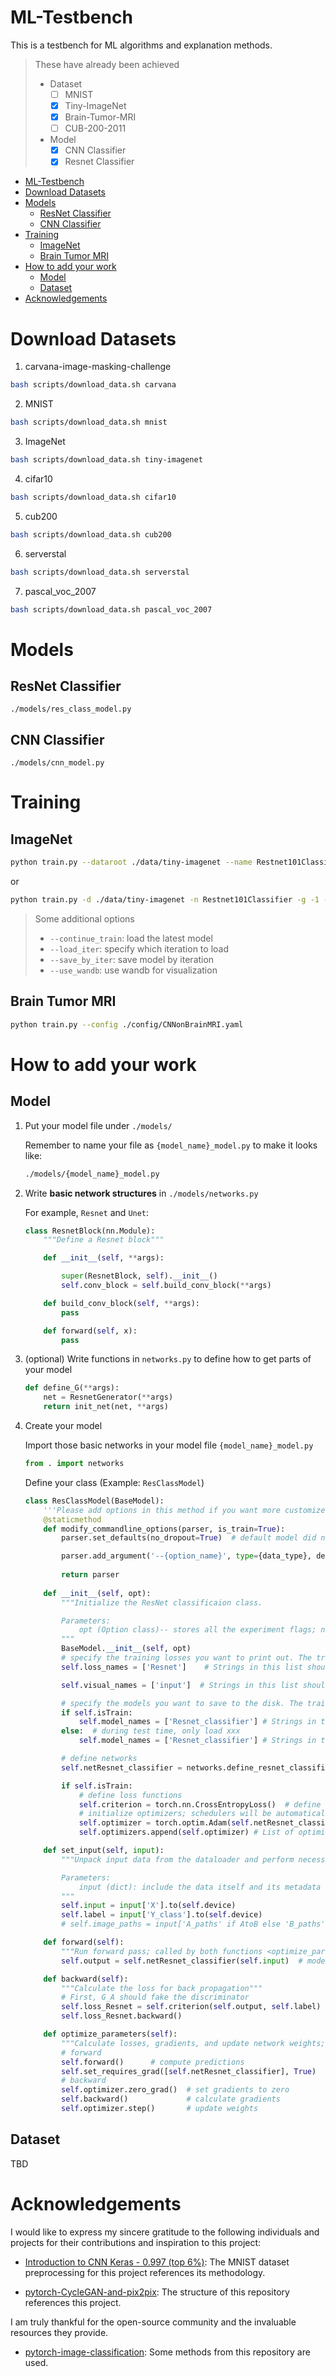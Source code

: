 # ML-Testbench

This is a testbench for ML algorithms and explanation methods.

> These have already been achieved
> - Dataset
>   - [ ] MNIST
>   - [X] Tiny-ImageNet
>   - [X] Brain-Tumor-MRI
>   - [ ] CUB-200-2011
> - Model
>   - [X] CNN Classifier
>   - [X] Resnet Classifier

- [ML-Testbench](#ml-testbench)
- [Download Datasets](#download-datasets)
- [Models](#models)
  - [ResNet Classifier](#resnet-classifier)
  - [CNN Classifier](#cnn-classifier)
- [Training](#training)
  - [ImageNet](#imagenet)
  - [Brain Tumor MRI](#brain-tumor-mri)
- [How to add your work](#how-to-add-your-work)
  - [Model](#model)
  - [Dataset](#dataset)
- [Acknowledgements](#acknowledgements)

# Download Datasets

1. carvana-image-masking-challenge

```bash
bash scripts/download_data.sh carvana
```

2. MNIST

```bash
bash scripts/download_data.sh mnist
```

3. ImageNet

```bash
bash scripts/download_data.sh tiny-imagenet
```

4. cifar10

```bash
bash scripts/download_data.sh cifar10
```

5. cub200

```bash
bash scripts/download_data.sh cub200
```

6. serverstal

```bash
bash scripts/download_data.sh serverstal
```

7. pascal_voc_2007

```bash
bash scripts/download_data.sh pascal_voc_2007
```

# Models

## ResNet Classifier

`./models/res_class_model.py`

## CNN Classifier

`./models/cnn_model.py`

# Training

## ImageNet

```bash
python train.py --dataroot ./data/tiny-imagenet --name Restnet101Classifier --gpu_ids -1 --model res_class --net_name resnet101 --dataset_name imagenet --batch_size 128
```

or

```bash
python train.py -d ./data/tiny-imagenet -n Restnet101Classifier -g -1 -m res_class --net_name resnet101 --dataset_name imagenet --batch_size 128
```

> Some additional options
> - `--continue_train`: load the latest model
> - `--load_iter`: specify which iteration to load
> - `--save_by_iter`: save model by iteration
> - `--use_wandb`: use wandb for visualization

## Brain Tumor MRI
```bash
python train.py --config ./config/CNNonBrainMRI.yaml
```

# How to add your work

## Model

1. Put your model file under `./models/`

    Remember to name your file as `{model_name}_model.py` to make it looks like:

    ```bash
    ./models/{model_name}_model.py
    ```

2. Write **basic network structures** in `./models/networks.py`

    For example, `Resnet` and `Unet`:

    ```python
    class ResnetBlock(nn.Module):
        """Define a Resnet block"""

        def __init__(self, **args):

            super(ResnetBlock, self).__init__()
            self.conv_block = self.build_conv_block(**args)

        def build_conv_block(self, **args):
            pass

        def forward(self, x):
            pass
    ```

3. (optional) Write functions in `networks.py` to define how to get parts of your model
    ```python
    def define_G(**args):
        net = ResnetGenerator(**args)
        return init_net(net, **args)
    ```

4. Create your model

    Import those basic networks in your model file `{model_name}_model.py`
    ```python
    from . import networks
    ```

    Define your class (Example: `ResClassModel`)
    ```python
    class ResClassModel(BaseModel):
        '''Please add options in this method if you want more customized options for your model while traing or testing.'''
        @staticmethod
        def modify_commandline_options(parser, is_train=True):
            parser.set_defaults(no_dropout=True)  # default model did not use dropout

            parser.add_argument('--{option_name}', type={data_type}, default={default_value}, help='{help message}')
            
            return parser
        
        def __init__(self, opt):
            """Initialize the ResNet classificaion class.

            Parameters:
                opt (Option class)-- stores all the experiment flags; needs to be a subclass of BaseOptions
            """
            BaseModel.__init__(self, opt)
            # specify the training losses you want to print out. The training/test scripts will call <BaseModel.get_current_losses>
            self.loss_names = ['Resnet']    # Strings in this list should correspond to names of losses of this class. You can find it in `def backward():` part. 

            self.visual_names = ['input']  # Strings in this list should correspond to names of any property of this class.

            # specify the models you want to save to the disk. The training/test scripts will call <BaseModel.save_networks> and <BaseModel.load_networks>.
            if self.isTrain:
                self.model_names = ['Resnet_classifier'] # Strings in this list should correspond to names of the networks that you want to use in training phase.
            else:  # during test time, only load xxx
                self.model_names = ['Resnet_classifier'] # Strings in this list should correspond to names of the networks that you want to use in validation/testing phase.

            # define networks
            self.netResnet_classifier = networks.define_resnet_classifier(opt.input_nc, opt.num_classes, opt.ngf, opt.net_name, opt.norm, not opt.no_dropout, opt.pool_type, opt.init_type, opt.init_gain, self.gpu_ids) # The name of this property should be in the form of `net{self.model_names}`

            if self.isTrain:
                # define loss functions
                self.criterion = torch.nn.CrossEntropyLoss()  # define loss.
                # initialize optimizers; schedulers will be automatically created by function <BaseModel.setup>.
                self.optimizer = torch.optim.Adam(self.netResnet_classifier.parameters(), lr=opt.lr, betas=(opt.beta1, 0.999))
                self.optimizers.append(self.optimizer) # List of optimizers

        def set_input(self, input):
            """Unpack input data from the dataloader and perform necessary pre-processing steps.

            Parameters:
                input (dict): include the data itself and its metadata information.
            """
            self.input = input['X'].to(self.device)
            self.label = input['Y_class'].to(self.device)
            # self.image_paths = input['A_paths' if AtoB else 'B_paths']

        def forward(self):
            """Run forward pass; called by both functions <optimize_parameters> and <test>."""
            self.output = self.netResnet_classifier(self.input)  # model(input)

        def backward(self):
            """Calculate the loss for back propagation"""
            # First, G_A should fake the discriminator
            self.loss_Resnet = self.criterion(self.output, self.label)
            self.loss_Resnet.backward()

        def optimize_parameters(self):
            """Calculate losses, gradients, and update network weights; called in every training iteration"""
            # forward
            self.forward()      # compute predictions
            self.set_requires_grad([self.netResnet_classifier], True)
            # backward
            self.optimizer.zero_grad()  # set gradients to zero
            self.backward()             # calculate gradients
            self.optimizer.step()       # update weights
    ```

## Dataset

TBD

# Acknowledgements
I would like to express my sincere gratitude to the following individuals and projects for their contributions and inspiration to this project:

- [Introduction to CNN Keras - 0.997 (top 6%)](https://www.kaggle.com/code/yassineghouzam/introduction-to-cnn-keras-0-997-top-6#2.1-Load-data): The MNIST dataset preprocessing for this project references its methodology.

- [pytorch-CycleGAN-and-pix2pix](https://github.com/junyanz/pytorch-CycleGAN-and-pix2pix): The structure of this repository references this project.

I am truly thankful for the open-source community and the invaluable resources they provide.

- [pytorch-image-classification](https://github.com/bentrevett/pytorch-image-classification): Some methods from this repository are used.
